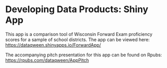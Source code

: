 # Developing Data Products: Shiny App

This app is a comparison tool of Wisconsin Forward Exam proficiency scores for a sample of school districts.  The app can be viewed here: https://dataqween.shinyapps.io/ForwardApp/

The accompanying pitch presentation for this app can be found on Rpubs: https://rpubs.com/dataqween/AppPitch
